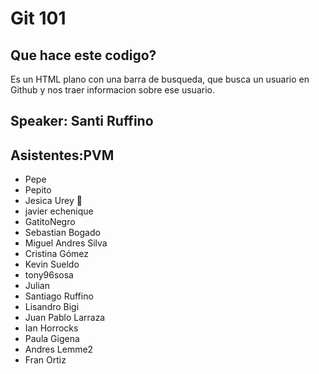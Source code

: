 # Git 101
## Que hace este codigo?
Es un HTML plano con una barra de busqueda, que busca un usuario en Github y nos traer informacion sobre ese usuario.

## Speaker: Santi Ruffino

## Asistentes:PVM
- Pepe
- Pepito
- Jesica Urey 🤙
- javier echenique 
- GatitoNegro
- Sebastian Bogado
- Miguel Andres Silva
- Cristina Gómez
- Kevin Sueldo
- tony96sosa
- Julian
- Santiago Ruffino
- Lisandro Bigi
- Juan Pablo Larraza
- Ian Horrocks
- Paula Gigena
- Andres Lemme2
- Fran Ortiz
